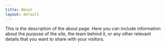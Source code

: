 ```yaml
---
title: About
layout: default
---
```


This is the description of the about page. Here you can include information about the purpose of the site, the team behind it, or any other relevant details that you want to share with your visitors.

